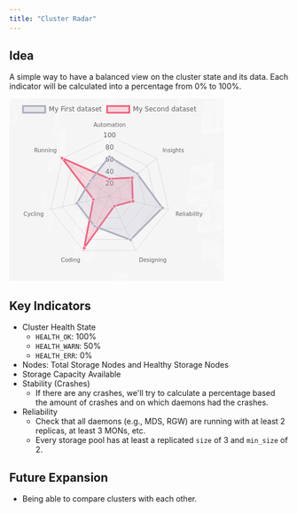 ```yaml
---
title: "Cluster Radar"
---
```


## Idea

A simple way to have a balanced view on the cluster state and its data. Each indicator will be calculated into a percentage from 0% to 100%.

![Cluster Radar design example](cluster-radar.png)

## Key Indicators

* Cluster Health State
    * `HEALTH_OK`: 100%
    * `HEALTH_WARN`: 50%
    * `HEALTH_ERR`: 0%
* Nodes: Total Storage Nodes and Healthy Storage Nodes
* Storage Capacity Available
* Stability (Crashes)
    * If there are any crashes, we'll try to calculate a percentage based the amount of crashes and on which daemons had the crashes.
* Reliability
    * Check that all daemons (e.g., MDS, RGW) are running with at least 2 replicas, at least 3 MONs, etc.
    * Every storage pool has at least a replicated `size` of 3 and `min_size` of 2.

## Future Expansion

* Being able to compare clusters with each other.
